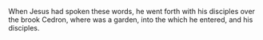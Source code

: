 When Jesus had spoken these words, he went forth with his disciples over the brook Cedron, where was a garden, into the which he entered, and his disciples.
